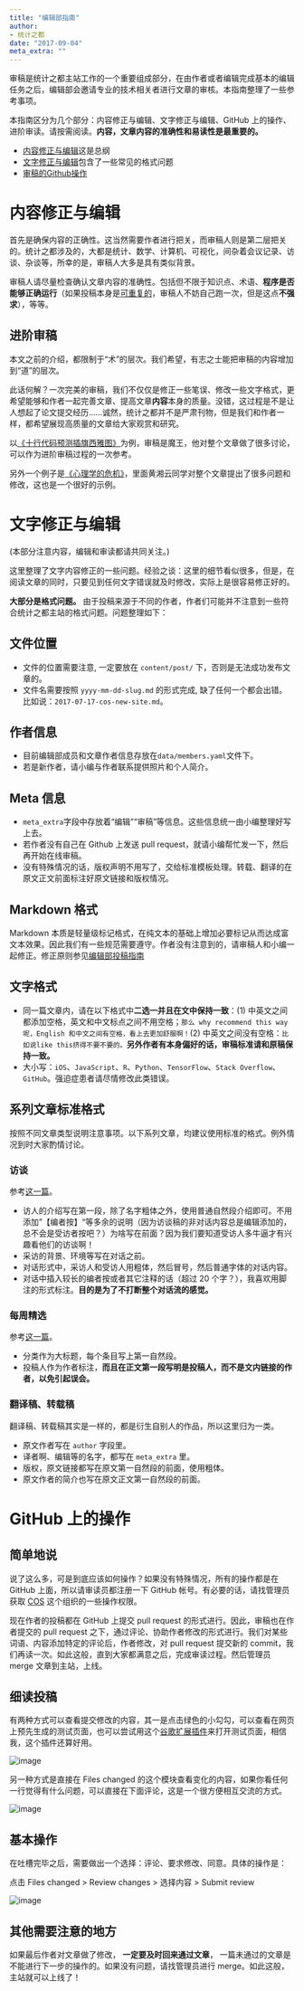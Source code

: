 ```yaml
---
title: "编辑部指南"
author:
- 统计之都
date: "2017-09-04"
meta_extra: ""
---
```


审稿是统计之都主站工作的一个重要组成部分，在由作者或者编辑完成基本的编辑任务之后，编辑部会邀请专业的技术相关者进行文章的审核。本指南整理了一些参考事项。

本指南区分为几个部分：内容修正与编辑、文字修正与编辑、GitHub 上的操作、进阶审读。请按需阅读。**内容，文章内容的准确性和易读性是最重要的。**

- [内容修正与编辑](#content)这是总纲
- [文字修正与编辑](#format)包含了一些常见的格式问题
- [审稿的Github操作](#github)


# <span id="content">内容修正与编辑</span>

首先是确保内容的正确性。这当然需要作者进行把关，而审稿人则是第二层把关的。统计之都涉及的，大都是统计、数学、计算机、可视化，间杂着会议记录、访谈、杂谈等，所幸的是，审稿人大多是具有类似背景。

审稿人请尽量检查确认文章内容的准确性。包括但不限于知识点、术语、**程序是否能够正确运行**（如果投稿本身是[可重复的](https://cosx.org/tags/%E5%8F%AF%E9%87%8D%E5%A4%8D%E7%A0%94%E7%A9%B6)，审稿人不妨自己跑一次，但是这点**不强求**），等等。

## 进阶审稿

本文之前的介绍，都限制于“术”的层次。我们希望，有志之士能把审稿的内容增加到“道”的层次。

此话何解？一次完美的审稿，我们不仅仅是修正一些笔误、修改一些文字格式，更希望能够和作者一起完善文章、提高文章**内容**本身的质量。没错，这过程是不是让人想起了论文提交经历……诚然，统计之都并不是严肃刊物，但是我们和作者一样，都希望展现高质量的文章给大家观赏和研究。

以[《十行代码预测插旗西雅图》](https://github.com/cosname/cosx.org/pull/550)为例，审稿是魔王，他对整个文章做了很多讨论，可以作为进阶审稿过程的一次参考。

另外一个例子是[《心理学的危机》](https://github.com/cosname/cosx.org/pull/715)，里面黄湘云同学对整个文章提出了很多问题和修改，这也是一个很好的示例。


# <span id="format">文字修正与编辑</span>

(本部分注意内容，编辑和审读都请共同关注。)

这里整理了文字内容修正的一些问题。经验之谈：这里的细节看似很多，但是，在阅读文章的同时，只要见到任何文字错误就及时修改，实际上是很容易修正好的。

**大部分是格式问题。** 由于投稿来源于不同的作者，作者们可能并不注意到一些符合统计之都主站的格式问题。问题整理如下：

## 文件位置

- 文件的位置需要注意, 一定要放在 `content/post/` 下，否则是无法成功发布文章的。
- 文件名需要按照 `yyyy-mm-dd-slug.md` 的形式完成, 缺了任何一个都会出错。比如说：`2017-07-17-cos-new-site.md`。

## 作者信息

- 目前编辑部成员和文章作者信息存放在`data/members.yaml`文件下。
- 若是新作者，请小编与作者联系提供照片和个人简介。

## Meta 信息

- `meta_extra`字段中存放着“编辑”“审稿”等信息。这些信息统一由小编整理好写上去。
- 若作者没有自己在 Github 上发送 pull request，就请小编帮忙发一下，然后再开始在线审稿。
- 没有特殊情况的话，版权声明不用写了，交给标准模板处理。转载、翻译的在原文正文前面标注好原文链接和版权情况。

## Markdown 格式

Markdown 本质是轻量级标记格式，在纯文本的基础上增加必要标记从而达成富文本效果。因此我们有一些规范需要遵守。作者没有注意到的，请审稿人和小编一起修正。修正原则参见[编辑部投稿指南](https://cosx.org/contribute/#high)

## 文字格式

- 同一篇文章内，请在以下格式中**二选一并且在文中保持一致**：(1) 中英文之间都添加空格，英文和中文标点之间不用空格；`那么 why recommend this way 呢，English 和中文之间有空格，看上去更加舒服啊！`(2) 中英文之间没有空格：`比如说like this挤得不要不要的。`**另外作者有本身偏好的话，审稿标准请和原稿保持一致。**
- 大小写：`iOS`、`JavaScript`、`R`、`Python`、`TensorFlow`、`Stack Overflow`、`GitHub`。强迫症患者请尽情修改此类错误。

## 系列文章标准格式

按照不同文章类型说明注意事项。以下系列文章，均建议使用标准的格式。例外情况到时大家酌情讨论。

### 访谈

参考[这一篇](https://cosx.org/2017/06/interview-fugee-tsung/)。

- 访人的介绍写在第一段，除了名字粗体之外，使用普通自然段介绍即可。不用添加”【编者按】“等多余的说明（因为访谈稿的非对话内容总是编辑添加的，总不会是受访者按吧？）为啥写在前面？因为我们要知道受访人多牛逼才有兴趣看他们的访谈啊！
- 采访的背景、环境等写在对话之前。
- 对话形式中，采访人和受访人用粗体，然后冒号，然后普通字体的对话内容。
- 对话中插入较长的编者按或者其它注释的话（超过 20 个字？），我喜欢用脚注的形式标注。**目的是为了不打断整个对话流的感觉。**

### 每周精选

参考[这一篇](https://cosx.org/2016/04/famous-sayings)。

- 分类作为大标题，每个条目写上第一自然段。
- 投稿人作为作者标注，**而且在正文第一段写明是投稿人，而不是文内链接的作者，以免引起误会。**

### 翻译稿、转载稿

翻译稿、转载稿其实是一样的，都是衍生自别人的作品，所以这里归为一类。

- 原文作者写在 `author` 字段里。
- 译者啊、编辑等的名字，都写在 `meta_extra` 里。
- 版权，原文链接都写在原文第一自然段的前面，使用粗体。
- 原文作者的简介也写在原文正文第一自然段的前面。

# <span id="github">GitHub 上的操作</span>

## 简单地说

说了这么多，可是到底应该如何操作？如果没有特殊情况，所有的操作都是在 GitHub 上面，所以请审读员都注册一下 GitHub 帐号。有必要的话，请找管理员获取 [COS](https://github.com/cosname) 这个组织的一些操作权限。

现在作者的投稿都在 GitHub 上提交 pull request 的形式进行。因此，审稿也在作者提交的 pull request 之下，通过评论、协助作者修改的形式进行。我们对某些词语、内容添加特定的评论后，作者修改，对 pull request 提交新的 commit，我们再读一次。如此这般，直到大家都满意之后，完成审读过程。然后管理员 merge 文章到主站，上线。

## 细读投稿

有两种方式可以查看提交修改的内容，其一是点击绿色的小勾勾，可以查看在网页上预先生成的测试页面，也可以尝试用这个[谷歌扩展插件](https://github.com/Lchiffon/cosxReviewTool)来打开测试页面，相信我，这个插件还算好用。

![image](https://user-images.githubusercontent.com/7221728/30021636-9acce7fa-919a-11e7-85d5-f342a762c638.png)

另一种方式是直接在 Files changed 的这个模块查看变化的内容，如果你看任何一行觉得有什么问题，可以直接在下面评论，这是一个很方便相互交流的方式。

![image](https://user-images.githubusercontent.com/7221728/30021826-455ced00-919b-11e7-86b5-0253196203e0.png)

## 基本操作

在吐槽完毕之后，需要做出一个选择：评论、要求修改、同意。具体的操作是：

点击 Files changed > Review changes > 选择内容 > Submit review

![image](https://user-images.githubusercontent.com/7221728/30021510-305c758e-919a-11e7-8ab1-8330c3eb1869.png)

## 其他需要注意的地方

如果最后作者对文章做了修改， **一定要及时回来通过文章**， 一篇未通过的文章是不能进行下一步的操作的。如果没有问题，请找管理员进行 merge。如此这般，主站就可以上线了！


